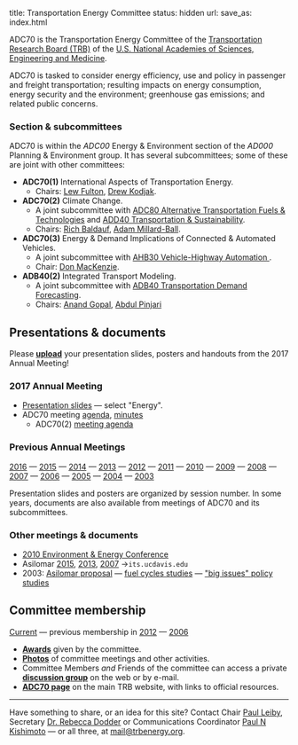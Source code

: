 title: Transportation Energy Committee
status: hidden
url:
save_as: index.html

ADC70 is the Transportation Energy Committee of the [Transportation Research Board (TRB)](http://www.trb.org) of the [U.S. National Academies of Sciences, Engineering and Medicine](http://www.nationalacademies.org).

ADC70 is tasked to consider energy efficiency, use and policy in passenger and freight transportation; resulting impacts on energy consumption, energy security and the environment; greenhouse gas emissions; and related public concerns.

### Section & subcommittees

ADC70 is within the *ADC00* Energy & Environment section of the *AD000* Planning & Environment group. It has several subcommittees; some of these are joint with other committees:

- **ADC70(1)** International Aspects of Transportation Energy.
    - Chairs: [Lew Fulton](mailto:lmfulton@ucdavis.edu), [Drew Kodjak](mailto:drew@theicct.org).
- **ADC70(2)** Climate Change.
    - A joint subcommittee with [ADC80 Alternative Transportation Fuels & Technologies](http://www.trb.org/ADC80/ADC80.aspx) and [ADD40 Transportation & Sustainability](http://www.trb.org/ADD40/ADD40.aspx).
    - Chairs: [Rich Baldauf](mailto:Baldauf.Richard@epa.gov), [Adam Millard-Ball](mailto:adammb@ucsc.edu).
- **ADC70(3)** Energy & Demand Implications of Connected & Automated Vehicles.
    - A joint subcommittee with [AHB30 Vehicle-Highway Automation
](http://www.trb.org/AHB30/AHB30.aspx).
    - Chair: [Don MacKenzie](mailto:dwhm@uw.edu).
- **ADB40(2)** Integrated Transport Modeling.
    - A joint subcommittee with [ADB40 Transportation Demand Forecasting](http://www.trb.org/ADB40/ADB40.aspx).
    - Chairs: [Anand Gopal](mailto:ARGopal@lbl.gov), [Abdul Pinjari](mailto:apinjari@usf.edu)

## Presentations & documents

Please [**upload**](https://www.dropbox.com/request/DQFNEDy3jaAWCjTXGAxh) your presentation slides, posters and handouts from the 2017 Annual Meeting!

### 2017 Annual Meeting
- [Presentation slides](http://amonline.trb.org/2017-subject-index) — select "Energy".
- ADC70 meeting [agenda](https://www.dropbox.com/s/nhfi0uwp9zu2dbq/2017%20ADC70%20agenda.pdf?dl=0), [minutes](https://www.dropbox.com/s/romcf4q52npm5xx/?dl=0)
    - ADC70(2) [meeting agenda](https://www.dropbox.com/s/l3dsrxkigy9hnb7/2017%20ADC70%282%29%20agenda.pdf?dl=0)

### Previous Annual Meetings
[2016](http://amonline.trb.org/2016-subject-index) —
[2015](http://amonline.trb.org/2015-subject-index) —
[2014](/presentations/2014) —
[2013](/presentations/2013) —
[2012](/presentations/2012) —
[2011](/presentations/2011) —
[2010](/presentations/2010) —
[2009](/presentations/2009) —
[2008](/presentations/2008) —
[2007](/presentations/2007) —
[2006](/presentations/2006) —
[2005](/presentations/2005) —
[2004](/presentations/2004) —
[2003](/presentations/2003)

Presentation slides and posters are organized by session number. In some years, documents are also available from meetings of ADC70 and its subcommittees.

### Other meetings & documents
- [2010 Environment & Energy Conference](/2010-enviro-energy-conf)
- Asilomar [2015](https://its.ucdavis.edu/news-and-events/conferences-2/asilomar-conference-publications/2015-asilomar-conference/), [2013](http://its.ucdavis.edu/news-and-events/conferences-2/asilomar-conference-publications/2013-asilomar-biennial-conference/), [2007](http://its.ucdavis.edu/news-and-events/conferences-2/asilomar-conference-publications/2007-asilomar/) →`its.ucdavis.edu`
- 2003: [Asilomar proposal](https://db.tt/pWOVzxwB) — [fuel cycles studies](/fuel-cycles) — ["big issues" policy studies](https://db.tt/XIL02q51)


## Committee membership
[Current](https://www.mytrb.org/CommitteeDetails.aspx?CMTID=1182) —
previous membership in [2012](/members/2012) —
[2006](/members/2006)

- [**Awards**](/awards) given by the committee.
- [**Photos**](/photos) of committee meetings and other activities.
- Committee Members *and* Friends of the committee can access a private [**discussion group**]({filename}discussion.md) on the web or by e-mail.
- [**ADC70 page**](http://www.trb.org/ADC70/ADC70.aspx) on the main TRB website, with links to official resources.

-----

Have something to share, or an idea for this site? Contact Chair [Paul Leiby](mailto:leiby@ornl.gov), Secretary [Dr. Rebecca Dodder](mailto:dodder.rebecca@epa.gov) or Communications Coordinator [Paul N Kishimoto](mailto:pnk@mit.edu) — or all three, at [mail@trbenergy.org](mailto:mail@trbenergy.org).
